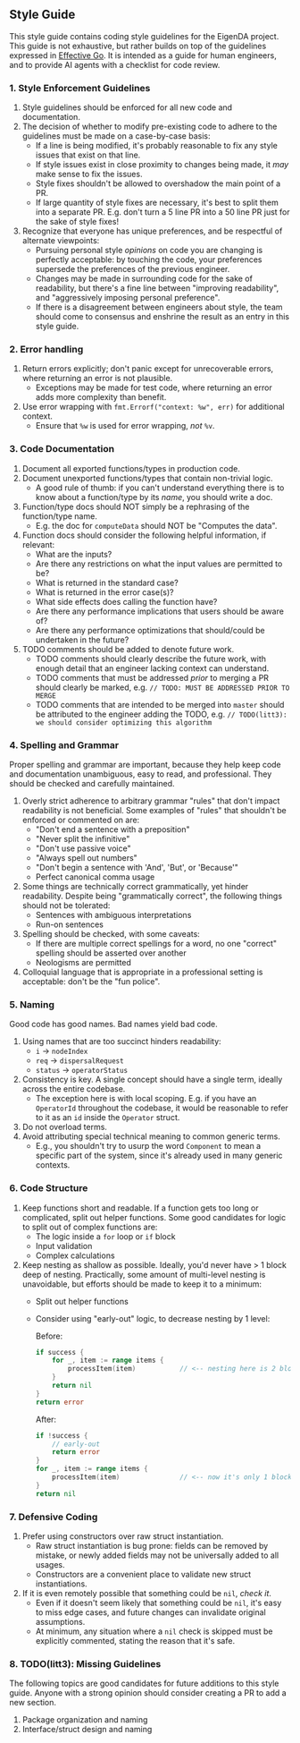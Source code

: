 ## Style Guide

This style guide contains coding style guidelines for the EigenDA project. This guide is not exhaustive, but rather
builds on top of the guidelines expressed in [Effective Go](https://go.dev/doc/effective_go). It is intended as a guide
for human engineers, and to provide AI agents with a checklist for code review.

### 1. Style Enforcement Guidelines

1. Style guidelines should be enforced for all new code and documentation.
2. The decision of whether to modify pre-existing code to adhere to the guidelines must be made on a case-by-case basis:
   - If a line is being modified, it's probably reasonable to fix any style issues that exist on that line.
   - If style issues exist in close proximity to changes being made, it *may* make sense to fix the issues.
   - Style fixes shouldn't be allowed to overshadow the main point of a PR.
   - If large quantity of style fixes are necessary, it's best to split them into a separate PR. E.g. don't turn a
   5 line PR into a 50 line PR just for the sake of style fixes!
3. Recognize that everyone has unique preferences, and be respectful of alternate viewpoints:
   - Pursuing personal style *opinions* on code you are changing is perfectly acceptable: by touching the code, your
   preferences supersede the preferences of the previous engineer.
   - Changes may be made in surrounding code for the sake of readability, but there's a fine line between
   "improving readability", and "aggressively imposing personal preference".
   - If there is a disagreement between engineers about style, the team should come to consensus and enshrine the
   result as an entry in this style guide.

### 2. Error handling

1. Return errors explicitly; don't panic except for unrecoverable errors, where returning an error is not plausible.
   - Exceptions may be made for test code, where returning an error adds more complexity than benefit.
2. Use error wrapping with `fmt.Errorf("context: %w", err)` for additional context.
   - Ensure that `%w` is used for error wrapping, *not* `%v`.

### 3. Code Documentation

1. Document all exported functions/types in production code.
2. Document unexported functions/types that contain non-trivial logic.
   - A good rule of thumb: if you can't understand everything there is to know about a function/type by its *name*,
   you should write a doc.
3. Function/type docs should NOT simply be a rephrasing of the function/type name.
   - E.g. the doc for `computeData` should NOT be "Computes the data".
4. Function docs should consider the following helpful information, if relevant:
   - What are the inputs?
   - Are there any restrictions on what the input values are permitted to be?
   - What is returned in the standard case?
   - What is returned in the error case(s)?
   - What side effects does calling the function have?
   - Are there any performance implications that users should be aware of?
   - Are there any performance optimizations that should/could be undertaken in the future?
5. TODO comments should be added to denote future work.
   - TODO comments should clearly describe the future work, with enough detail that an engineer lacking context
   can understand.
   - TODO comments that must be addressed *prior* to merging a PR should clearly be marked,
   e.g. `// TODO: MUST BE ADDRESSED PRIOR TO MERGE`
   - TODO comments that are intended to be merged into `master` should be attributed to the engineer adding the TODO,
   e.g. `// TODO(litt3): we should consider optimizing this algorithm`

### 4. Spelling and Grammar

Proper spelling and grammar are important, because they help keep code and documentation unambiguous, easy to read, 
and professional. They should be checked and carefully maintained.

1. Overly strict adherence to arbitrary grammar "rules" that don't impact readability is not beneficial. Some 
   examples of "rules" that shouldn't be enforced or commented on are:
   - "Don't end a sentence with a preposition"
   - "Never split the infinitive"
   - "Don't use passive voice"
   - "Always spell out numbers"
   - "Don't begin a sentence with 'And', 'But', or 'Because'"
   - Perfect canonical comma usage
2. Some things are technically correct grammatically, yet hinder readability. Despite being "grammatically correct",
   the following things should not be tolerated:
   - Sentences with ambiguous interpretations
   - Run-on sentences
3. Spelling should be checked, with some caveats:
   - If there are multiple correct spellings for a word, no one "correct" spelling should be asserted over another
   - Neologisms are permitted
4. Colloquial language that is appropriate in a professional setting is acceptable: don't be the "fun police".

### 5. Naming

Good code has good names. Bad names yield bad code.

1. Using names that are too succinct hinders readability:
   - `i` -> `nodeIndex`
   - `req` -> `dispersalRequest`
   - `status` -> `operatorStatus`
2. Consistency is key. A single concept should have a single term, ideally across the entire codebase.
   - The exception here is with local scoping. E.g. if you have an `OperatorId` throughout the codebase, it would be
   reasonable to refer to it as an `id` inside the `Operator` struct.
3. Do not overload terms.
4. Avoid attributing special technical meaning to common generic terms.
   - E.g., you shouldn't try to usurp the word `Component` to mean a specific part of the system, since it's already
   used in many generic contexts.

### 6. Code Structure

1. Keep functions short and readable. If a function gets too long or complicated, split out helper functions. Some
   good candidates for logic to split out of complex functions are:
   - The logic inside a `for` loop or `if` block
   - Input validation
   - Complex calculations
2. Keep nesting as shallow as possible. Ideally, you'd never have > 1 block deep of nesting. Practically, some amount of
   multi-level nesting is unavoidable, but efforts should be made to keep it to a minimum:
   - Split out helper functions
   - Consider using "early-out" logic, to decrease nesting by 1 level:

        Before:
        ```go
        if success {
            for _, item := range items {
                processItem(item)           // <-- nesting here is 2 blocks deep
            }
            return nil
        }
        return error
        ```

        After:
        ```go
        if !success {
            // early-out
            return error
        }
        for _, item := range items {
            processItem(item)               // <-- now it's only 1 block deep
        }
        return nil
        ```

### 7. Defensive Coding

1. Prefer using constructors over raw struct instantiation.
   - Raw struct instantiation is bug prone: fields can be removed by mistake, or newly added fields may not be
   universally added to all usages.
   - Constructors are a convenient place to validate new struct instantiations.
2. If it is even remotely possible that something could be `nil`, *check it*.
   - Even if it doesn't seem likely that something could be `nil`, it's easy to miss edge cases, and future changes can
   invalidate original assumptions.
   - At minimum, any situation where a `nil` check is skipped must be explicitly commented, stating the reason that
   it's safe.

### 8. TODO(litt3): Missing Guidelines

The following topics are good candidates for future additions to this style guide. Anyone with a strong opinion
should consider creating a PR to add a new section.

1. Package organization and naming
2. Interface/struct design and naming
